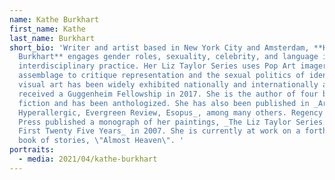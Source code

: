 ```yaml
---
name: Kathe Burkhart
first_name: Kathe
last_name: Burkhart
short_bio: 'Writer and artist based in New York City and Amsterdam, **Kathe
  Burkhart** engages gender roles, sexuality, celebrity, and language in an
  interdisciplinary practice. Her Liz Taylor Series uses Pop Art imagery and
  assemblage to critique representation and the sexual politics of identity. Her
  visual art has been widely exhibited nationally and internationally and she
  received a Guggenheim Fellowship in 2017. She is the author of four books of
  fiction and has been anthologized. She has also been published in _Artforum,
  Hyperallergic, Evergreen Review, Esopus_, among many others. Regency Arts
  Press published a monograph of her paintings, _The Liz Taylor Series: The
  First Twenty Five Years_ in 2007. She is currently at work on a forthcoming
  book of stories, \"Almost Heaven\". '
portraits:
  - media: 2021/04/kathe-burkhart
---
```

